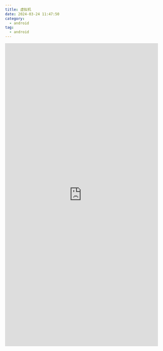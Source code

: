 ```yaml
---
title: 虚拟机
date: 2024-03-24 11:47:50
category:
  - android
tag:
  - android
---
```



<body>
<iframe src="https://hw59jj30i1.feishu.cn/docx/OWYodWlf7oBs0nxdIXpcpvF2nWf?from=from_copylink" width="100%" height="1000"  scrolling="no"  frameborder="no"></iframe>
</body>

